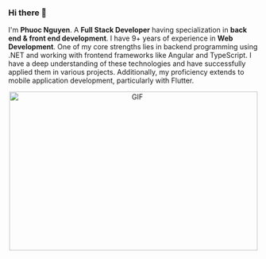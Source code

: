 ### Hi there 👋
I'm **Phuoc Nguyen**. A **Full Stack Developer** having specialization in **back end & front end development**. I have 9+ years of experience in **Web Development**.
One of my core strengths lies in backend programming using .NET and working with frontend frameworks like Angular and TypeScript. I have a deep understanding of these technologies and have successfully applied them in various projects. Additionally, my proficiency extends to mobile application development, particularly with Flutter.

<p align="center">
<img align="center" alt="GIF" src="https://github.com/abhisheknaiidu/abhisheknaiidu/blob/master/code.gif?raw=true" width="500" height="320" />
  </p>
<!--
**ndp90/ndp90** is a ✨ _special_ ✨ repository because its `README.md` (this file) appears on your GitHub profile.

Here are some ideas to get you started:

- 🔭 I’m currently working on ...
- 🌱 I’m currently learning ...
- 👯 I’m looking to collaborate on ...
- 🤔 I’m looking for help with ...
- 💬 Ask me about ...
- 📫 How to reach me: ...
- 😄 Pronouns: ...
- ⚡ Fun fact: ...
-->
